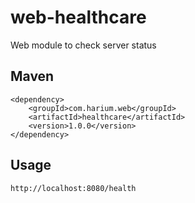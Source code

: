 # web-healthcare
Web module to check server status

## Maven
```
<dependency>
    <groupId>com.harium.web</groupId>
    <artifactId>healthcare</artifactId>
    <version>1.0.0</version>
</dependency>
```

## Usage
```
http://localhost:8080/health
```